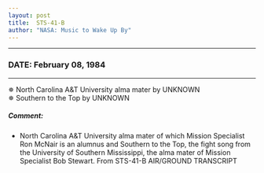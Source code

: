 ```yaml
---
layout: post
title:  STS-41-B
author: "NASA: Music to Wake Up By"
---
```


----
### DATE: February 08, 1984
----
✵ North Carolina A&T University alma mater by UNKNOWN  &nbsp;<br />✵ Southern to the Top by UNKNOWN

##### Comment:
* North Carolina A&T University alma mater of which Mission Specialist Ron McNair is an alumnus and Southern to the Top, the fight song from the University of Southern Mississippi, the alma mater of Mission Specialist Bob Stewart. From STS-41-B AIR/GROUND TRANSCRIPT

